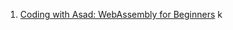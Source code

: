 1. [Coding with Asad: WebAssembly for Beginners](https://youtube.com/playlist?list=PL1QSoy44luSRB0XiRWPo1e1OE4hqtOTcJ)
   k
